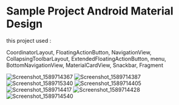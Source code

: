 # Sample Project Android Material Design

this project used :

CoordinatorLayout, FloatingActionButton, NavigationView, CollapsingToolbarLayout, ExtendedFloatingActionButton, menu, BottomNavigationView, MaterialCardView, Snackbar, Fragment


![Screenshot_1589714367](https://user-images.githubusercontent.com/16048679/82143284-f6e4fc00-9857-11ea-9e9e-d07693661fc3.png)
![Screenshot_1589714387](https://user-images.githubusercontent.com/16048679/82143285-f8162900-9857-11ea-9d1e-001e6eafddf9.png)
![Screenshot_1589715340](https://user-images.githubusercontent.com/16048679/82143330-504d2b00-9858-11ea-9d57-89e66eba46ed.png)
![Screenshot_1589714405](https://user-images.githubusercontent.com/16048679/82143288-f9475600-9857-11ea-92d5-58cf687bae19.png)
![Screenshot_1589714417](https://user-images.githubusercontent.com/16048679/82143289-fa788300-9857-11ea-8175-bcb601b37b22.png)
![Screenshot_1589714428](https://user-images.githubusercontent.com/16048679/82143290-fba9b000-9857-11ea-856e-67840b27106d.png)
![Screenshot_1589714540](https://user-images.githubusercontent.com/16048679/82143291-fc424680-9857-11ea-8e14-869842f0553e.png)
